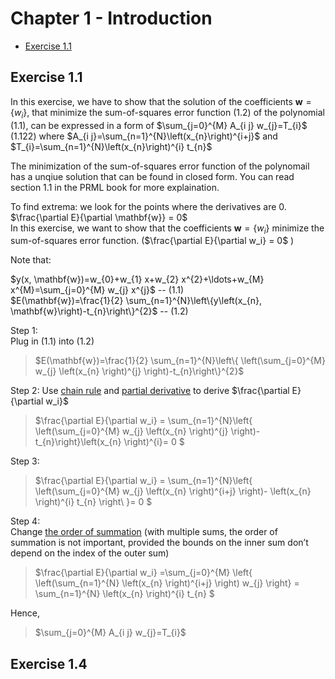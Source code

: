 # Chapter 1 - Introduction
* [Exercise 1.1](##-exercise-1.1)
## Exercise 1.1
In this exercise, we have to show that the solution of the coefficients $\mathbf{w}=\left\{w_{i}\right\}$, that minimize the sum-of-squares error function (1.2) of the polynomial (1.1), can be expressed in a form of $\sum_{j=0}^{M} A_{i j} w_{j}=T_{i}$ (1.122)  where   $A_{i j}=\sum_{n=1}^{N}\left(x_{n}\right)^{i+j}$ and $T_{i}=\sum_{n=1}^{N}\left(x_{n}\right)^{i} t_{n}$        

The minimization of the sum-of-squares error function of the polynomail has a unqiue solution that can be found in closed form.  You can read section 1.1 in the  PRML book for more explaination.         

To find extrema: we look for the points where the derivatives are 0.     
$\frac{\partial E}{\partial \mathbf{w}} = 0$           
  In this exercise, we want to show that the coefficients $\mathbf{w}=\left\{w_{i}\right\}$ minimize the sum-of-squares error function. ($\frac{\partial E}{\partial w_i} = 0$ )             
            
Note that:     

$y(x, \mathbf{w})=w_{0}+w_{1} x+w_{2} x^{2}+\ldots+w_{M} x^{M}=\sum_{j=0}^{M} w_{j} x^{j}$ -- (1.1)     
$E(\mathbf{w})=\frac{1}{2} \sum_{n=1}^{N}\left\{y\left(x_{n}, \mathbf{w}\right)-t_{n}\right\}^{2}$ -- (1.2)         



Step 1:           
Plug in (1.1) into (1.2)      
> $E(\mathbf{w})=\frac{1}{2} \sum_{n=1}^{N}\left\{ \left(\sum_{j=0}^{M} w_{j} \left(x_{n}  \right)^{j}  \right)-t_{n}\right\}^{2}$      

Step 2: 
Use [chain rule](https://www.khanacademy.org/math/differential-calculus/dc-chain) and [partial derivative](https://www.khanacademy.org/math/multivariable-calculus/multivariable-derivatives/partial-derivative-and-gradient-articles/a/introduction-to-partial-derivatives) to derive $\frac{\partial E}{\partial w_i}$       
                          
> $\frac{\partial E}{\partial w_i} = \sum_{n=1}^{N}\left\{ \left(\sum_{j=0}^{M} w_{j} \left(x_{n}  \right)^{j}  \right)-t_{n}\right\}\left(x_{n}  \right)^{i}= 0 $ 

Step 3:            
                          
> $\frac{\partial E}{\partial w_i} = \sum_{n=1}^{N}\left\{ \left(\sum_{j=0}^{M} w_{j} \left(x_{n}  \right)^{i+j}  \right)- \left(x_{n}  \right)^{i} t_{n}  \right\ }= 0 $ 

Step 4:               
Change [the order of summation](https://en.wikipedia.org/wiki/Summation#Identities)   (with multiple sums, the order of summation is not important, provided the bounds on the inner sum don’t depend on the index of the outer sum)                 
> $\frac{\partial E}{\partial w_i} =\sum_{j=0}^{M} \left\{ \left(\sum_{n=1}^{N} \left(x_{n}  \right)^{i+j}  \right)  w_{j} \right\} = \sum_{n=1}^{N} \left(x_{n}  \right)^{i} t_{n}  $ 
                   
Hence,                  
> $\sum_{j=0}^{M} A_{i j} w_{j}=T_{i}$

## Exercise 1.4

